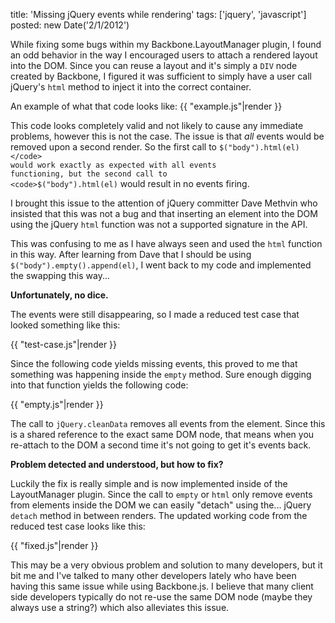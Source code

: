 title: 'Missing jQuery events while rendering'
tags: ['jquery', 'javascript']
posted: new Date('2/1/2012')

While fixing some bugs within my Backbone.LayoutManager plugin, I found an odd
behavior in the way I encouraged users to attach a rendered layout into the
DOM.  Since you can reuse a layout and it's simply a <code>DIV</code> node
created by Backbone, I figured it was sufficient to simply have a user call
jQuery's <code>html</code> method to inject it into the correct container.

An example of what that code looks like: {{ "example.js"|render }}

This code looks completely valid and not likely to cause any immediate
problems, however this is not the case.  The issue is that *all* events would
be removed upon a second render.  So the first call to
<code>$("body").html(el)</code> would work exactly as expected with all events
functioning, but the second call to <code>$("body").html(el)</code> would
result in no events firing.

I brought this issue to the attention of jQuery committer Dave Methvin who
insisted that this was not a bug and that inserting an element into the DOM
using the jQuery <code>html</code> function was not a supported signature in
the API.

This was confusing to me as I have always seen and used the <code>html</code>
function in this way.  After learning from Dave that I should be using
<code>$("body").empty().append(el)</code>, I went back to my code and
implemented the swapping this way...

**Unfortunately, no dice.**

The events were still disappearing, so I made a reduced test case that looked
something like this:

{{ "test-case.js"|render }}

Since the following code yields missing events, this proved to me that
something was happening inside the <code>empty</code> method.  Sure enough
digging into that function yields the following code:

{{ "empty.js"|render }}

The call to <code>jQuery.cleanData</code> removes all events from the element.
Since this is a shared reference to the exact same DOM node, that means when
you re-attach to the DOM a second time it's not going to get it's events back.

**Problem detected and understood, but how to fix?**

Luckily the fix is really simple and is now implemented inside of the
LayoutManager plugin.  Since the call to <code>empty</code> or
<code>html</code> only remove events from elements inside the DOM we can easily
"detach" using the... jQuery <code>detach</code> method in between renders.
The updated working code from the reduced test case looks like this:

{{ "fixed.js"|render }}

This may be a very obvious problem and solution to many developers, but it bit
me and I've talked to many other developers lately who have been having this
same issue while using Backbone.js.  I believe that many client side developers
typically do not re-use the same DOM node (maybe they always use a string?)
which also alleviates this issue.
